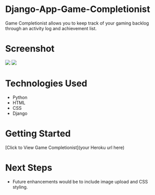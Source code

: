 # Django-App-Game-Completionist
Game Completionist allows you to keep track of your gaming backlog through an activity log and achievement list. 

# Screenshot

<img src="url to your image">
<img src="url to your image">

# Technologies Used

- Python
- HTML
- CSS
- Django

# Getting Started

[Click to View Game Completionist](your Heroku url here)

# Next Steps

- Future enhancements would be to include image upload and CSS styling. 

